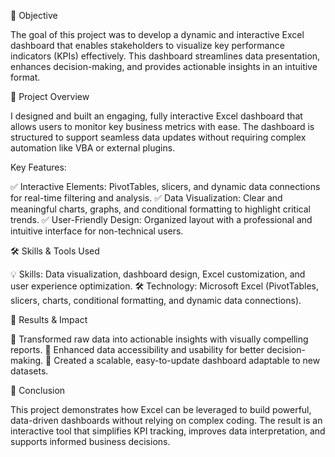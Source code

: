 🎯 Objective

The goal of this project was to develop a dynamic and interactive Excel dashboard that enables stakeholders to visualize key performance indicators (KPIs) effectively. This dashboard streamlines data presentation, enhances decision-making, and provides actionable insights in an intuitive format.

📝 Project Overview

I designed and built an engaging, fully interactive Excel dashboard that allows users to monitor key business metrics with ease. The dashboard is structured to support seamless data updates without requiring complex automation like VBA or external plugins.

Key Features:

✅ Interactive Elements: PivotTables, slicers, and dynamic data connections for real-time filtering and analysis.
✅ Data Visualization: Clear and meaningful charts, graphs, and conditional formatting to highlight critical trends.
✅ User-Friendly Design: Organized layout with a professional and intuitive interface for non-technical users.

🛠 Skills & Tools Used

💡 Skills: Data visualization, dashboard design, Excel customization, and user experience optimization.
🛠 Technology: Microsoft Excel (PivotTables, slicers, charts, conditional formatting, and dynamic data connections).

🚀 Results & Impact

📌 Transformed raw data into actionable insights with visually compelling reports.
📌 Enhanced data accessibility and usability for better decision-making.
📌 Created a scalable, easy-to-update dashboard adaptable to new datasets.

📌 Conclusion

This project demonstrates how Excel can be leveraged to build powerful, data-driven dashboards without relying on complex coding. The result is an interactive tool that simplifies KPI tracking, improves data interpretation, and supports informed business decisions.
